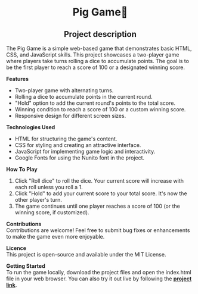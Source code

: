 <h1 align="center">Pig Game🐷</h1>
<h2 align="center">Project description</h2>

The Pig Game is a simple web-based game that demonstrates basic HTML, CSS, and JavaScript skills. This project showcases a two-player game where players take turns rolling a dice to accumulate points. 
The goal is to be the first player to reach a score of 100 or a designated winning score.

**Features**
* Two-player game with alternating turns.
* Rolling a dice to accumulate points in the current round.
* "Hold" option to add the current round's points to the total score.
* Winning condition to reach a score of 100 or a custom winning score.
* Responsive design for different screen sizes.

**Technologies Used**
* HTML for structuring the game's content.
* CSS for styling and creating an attractive interface.
* JavaScript for implementing game logic and interactivity.
* Google Fonts for using the Nunito font in the project.

**How To Play**
1. Click "Roll dice" to roll the dice. Your current score will increase with each roll unless you roll a 1.
2. Click "Hold" to add your current score to your total score. It's now the other player's turn.
3. The game continues until one player reaches a score of 100 (or the winning score, if customized).

**Contributions** <br>
Contributions are welcome! Feel free to submit bug fixes or enhancements to make the game even more enjoyable.

**Licence** <br>
This project is open-source and available under the MIT License.

**Getting Started** <br>
To run the game locally, download the project files and open the index.html file in your web browser. You can also try it out live by following the [**project link**](https://aburkas.github.io/Pig_Game/).
